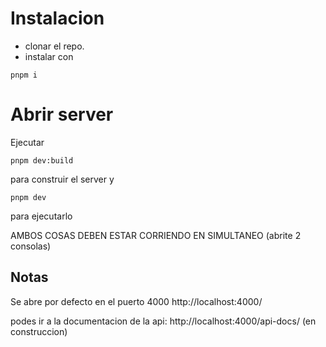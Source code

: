 # Instalacion
- clonar el repo.
- instalar con

```
pnpm i
```

# Abrir server
Ejecutar 
```
pnpm dev:build
```

para construir el server y 

```
pnpm dev
```

para ejecutarlo

AMBOS COSAS DEBEN ESTAR CORRIENDO EN SIMULTANEO (abrite 2 consolas)

## Notas
Se abre por defecto en el puerto 4000
http://localhost:4000/

podes ir a la documentacion de la api:
http://localhost:4000/api-docs/
(en construccion)
